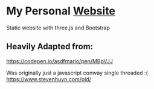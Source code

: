 # My Personal [Website](https://stevenhuyn.github.io)

Static website with three.js and Bootstrap

## Heavily Adapted from:
https://codepen.io/asdfmario/pen/MBpVJJ

Was originally just a javascript conway single threaded :(
https://www.stevenhuyn.com/old/
